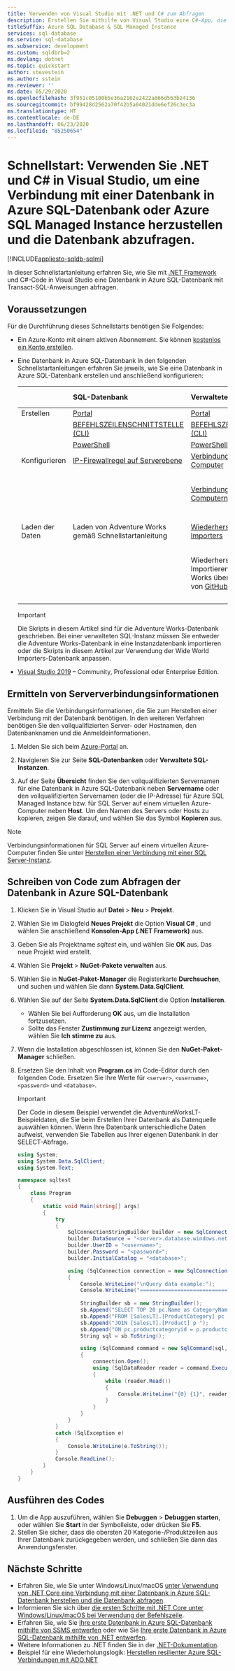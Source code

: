 ```yaml
---
title: Verwenden von Visual Studio mit .NET und C# zum Abfragen
description: Erstellen Sie mithilfe von Visual Studio eine C#-App, die eine Verbindung mit einer Datenbank in Azure SQL-Datenbank oder Azure SQL Managed Instance herstellt und Abfragen ausführt.
titleSuffix: Azure SQL Database & SQL Managed Instance
services: sql-database
ms.service: sql-database
ms.subservice: development
ms.custom: sqldbrb=2 
ms.devlang: dotnet
ms.topic: quickstart
author: stevestein
ms.author: sstein
ms.reviewer: ''
ms.date: 05/29/2020
ms.openlocfilehash: 3f951c05100b5e36a2162e2422a066d563b24136
ms.sourcegitcommit: bf99428d2562a70f42b5a04021dde6ef26c3ec3a
ms.translationtype: HT
ms.contentlocale: de-DE
ms.lasthandoff: 06/23/2020
ms.locfileid: "85250654"
---
```

# <a name="quickstart-use-net-and-c-in-visual-studio-to-connect-to-and-query-a-database-in-azure-sql-database-or-azure-sql-managed-instance"></a>Schnellstart: Verwenden Sie .NET und C# in Visual Studio, um eine Verbindung mit einer Datenbank in Azure SQL-Datenbank oder Azure SQL Managed Instance herzustellen und die Datenbank abzufragen.
[!INCLUDE[appliesto-sqldb-sqlmi](../includes/appliesto-sqldb-sqlmi.md)]

In dieser Schnellstartanleitung erfahren Sie, wie Sie mit [.NET Framework](https://www.microsoft.com/net/) und C#-Code in Visual Studio eine Datenbank in Azure SQL-Datenbank mit Transact-SQL-Anweisungen abfragen.

## <a name="prerequisites"></a>Voraussetzungen

Für die Durchführung dieses Schnellstarts benötigen Sie Folgendes:

- Ein Azure-Konto mit einem aktiven Abonnement. Sie können [kostenlos ein Konto erstellen](https://azure.microsoft.com/free/?ref=microsoft.com&utm_source=microsoft.com&utm_medium=docs&utm_campaign=visualstudio).
- Eine Datenbank in Azure SQL-Datenbank In den folgenden Schnellstartanleitungen erfahren Sie jeweils, wie Sie eine Datenbank in Azure SQL-Datenbank erstellen und anschließend konfigurieren:

  || SQL-Datenbank | Verwaltete SQL-Instanz | SQL Server auf Azure-VMs |
  |:--- |:--- |:---|:---|
  | Erstellen| [Portal](single-database-create-quickstart.md) | [Portal](../managed-instance/instance-create-quickstart.md) | [Portal](../virtual-machines/windows/sql-vm-create-portal-quickstart.md)
  || [BEFEHLSZEILENSCHNITTSTELLE (CLI)](scripts/create-and-configure-database-cli.md) | [BEFEHLSZEILENSCHNITTSTELLE (CLI)](https://medium.com/azure-sqldb-managed-instance/working-with-sql-managed-instance-using-azure-cli-611795fe0b44) |
  || [PowerShell](scripts/create-and-configure-database-powershell.md) | [PowerShell](../managed-instance/scripts/create-configure-managed-instance-powershell.md) | [PowerShell](../virtual-machines/windows/sql-vm-create-powershell-quickstart.md)
  | Konfigurieren | [IP-Firewallregel auf Serverebene](firewall-create-server-level-portal-quickstart.md)| [Verbindung von einem virtuellen Computer](../managed-instance/connect-vm-instance-configure.md)|
  |||[Verbindungen von lokalen Computern](../managed-instance/point-to-site-p2s-configure.md) | [Connect to SQL Server (Herstellen einer Verbindung mit SQL Server)](../virtual-machines/windows/sql-vm-create-portal-quickstart.md)
  |Laden der Daten|Laden von Adventure Works gemäß Schnellstartanleitung|[Wiederherstellen von Wide World Importers](../managed-instance/restore-sample-database-quickstart.md) | [Wiederherstellen von Wide World Importers](../managed-instance/restore-sample-database-quickstart.md) |
  |||Wiederherstellen oder Importieren von Adventure Works über eine [BACPAC-Datei](database-import.md) von [GitHub](https://github.com/Microsoft/sql-server-samples/tree/master/samples/databases/adventure-works)| Wiederherstellen oder Importieren von Adventure Works über eine [BACPAC-Datei](database-import.md) von [GitHub](https://github.com/Microsoft/sql-server-samples/tree/master/samples/databases/adventure-works)|
  |||

  > [!IMPORTANT]
  > Die Skripts in diesem Artikel sind für die Adventure Works-Datenbank geschrieben. Bei einer verwalteten SQL-Instanz müssen Sie entweder die Adventure Works-Datenbank in eine Instanzdatenbank importieren oder die Skripts in diesem Artikel zur Verwendung der Wide World Importers-Datenbank anpassen.

- [Visual Studio 2019](https://www.visualstudio.com/downloads/) – Community, Professional oder Enterprise Edition.

## <a name="get-server-connection-information"></a>Ermitteln von Serververbindungsinformationen

Ermitteln Sie die Verbindungsinformationen, die Sie zum Herstellen einer Verbindung mit der Datenbank benötigen. In den weiteren Verfahren benötigen Sie den vollqualifizierten Server- oder Hostnamen, den Datenbanknamen und die Anmeldeinformationen.

1. Melden Sie sich beim [Azure-Portal](https://portal.azure.com/) an.

2. Navigieren Sie zur Seite **SQL-Datenbanken** oder **Verwaltete SQL-Instanzen**.

3. Auf der Seite **Übersicht** finden Sie den vollqualifizierten Servernamen für eine Datenbank in Azure SQL-Datenbank neben **Servername** oder den vollqualifizierten Servernamen (oder die IP-Adresse) für Azure SQL Managed Instance bzw. für SQL Server auf einem virtuellen Azure-Computer neben **Host**. Um den Namen des Servers oder Hosts zu kopieren, zeigen Sie darauf, und wählen Sie das Symbol **Kopieren** aus.

> [!NOTE]
> Verbindungsinformationen für SQL Server auf einem virtuellen Azure-Computer finden Sie unter [Herstellen einer Verbindung mit einer SQL Server-Instanz](../virtual-machines/windows/sql-vm-create-portal-quickstart.md#connect-to-sql-server).

## <a name="create-code-to-query-the-database-in-azure-sql-database"></a>Schreiben von Code zum Abfragen der Datenbank in Azure SQL-Datenbank

1. Klicken Sie in Visual Studio auf **Datei** > **Neu** > **Projekt**. 
   
1. Wählen Sie im Dialogfeld **Neues Projekt** die Option **Visual C#** , und wählen Sie anschließend **Konsolen-App (.NET Framework)** aus.
   
1. Geben Sie als Projektname *sqltest* ein, und wählen Sie **OK** aus. Das neue Projekt wird erstellt. 
   
1. Wählen Sie **Projekt** >  **NuGet-Pakete verwalten** aus. 
   
1. Wählen Sie in **NuGet-Paket-Manager** die Registerkarte **Durchsuchen**, und suchen und wählen Sie dann **System.Data.SqlClient**.
   
1. Wählen Sie auf der Seite **System.Data.SqlClient** die Option **Installieren**. 
   - Wählen Sie bei Aufforderung **OK** aus, um die Installation fortzusetzen. 
   - Sollte das Fenster **Zustimmung zur Lizenz** angezeigt werden, wählen Sie **Ich stimme zu** aus.
   
1. Wenn die Installation abgeschlossen ist, können Sie den **NuGet-Paket-Manager** schließen. 
   
1. Ersetzen Sie den Inhalt von **Program.cs** im Code-Editor durch den folgenden Code. Ersetzen Sie Ihre Werte für `<server>`, `<username>`, `<password>` und `<database>`.
   
   >[!IMPORTANT]
   >Der Code in diesem Beispiel verwendet die AdventureWorksLT-Beispieldaten, die Sie beim Erstellen Ihrer Datenbank als Datenquelle auswählen können. Wenn Ihre Datenbank unterschiedliche Daten aufweist, verwenden Sie Tabellen aus Ihrer eigenen Datenbank in der SELECT-Abfrage. 
   
   ```csharp
   using System;
   using System.Data.SqlClient;
   using System.Text;
   
   namespace sqltest
   {
       class Program
       {
           static void Main(string[] args)
           {
               try 
               { 
                   SqlConnectionStringBuilder builder = new SqlConnectionStringBuilder();
                   builder.DataSource = "<server>.database.windows.net"; 
                   builder.UserID = "<username>";            
                   builder.Password = "<password>";     
                   builder.InitialCatalog = "<database>";
   
                   using (SqlConnection connection = new SqlConnection(builder.ConnectionString))
                   {
                       Console.WriteLine("\nQuery data example:");
                       Console.WriteLine("=========================================\n");
                       
                       StringBuilder sb = new StringBuilder();
                       sb.Append("SELECT TOP 20 pc.Name as CategoryName, p.name as ProductName ");
                       sb.Append("FROM [SalesLT].[ProductCategory] pc ");
                       sb.Append("JOIN [SalesLT].[Product] p ");
                       sb.Append("ON pc.productcategoryid = p.productcategoryid;");
                       String sql = sb.ToString();
   
                       using (SqlCommand command = new SqlCommand(sql, connection))
                       {
                           connection.Open();
                           using (SqlDataReader reader = command.ExecuteReader())
                           {
                               while (reader.Read())
                               {
                                   Console.WriteLine("{0} {1}", reader.GetString(0), reader.GetString(1));
                               }
                           }
                       }                    
                   }
               }
               catch (SqlException e)
               {
                   Console.WriteLine(e.ToString());
               }
               Console.ReadLine();
           }
       }
   }
   ```

## <a name="run-the-code"></a>Ausführen des Codes

1. Um die App auszuführen, wählen Sie **Debuggen** > **Debuggen starten**, oder wählen Sie **Start** in der Symbolleiste, oder drücken Sie **F5**.
1. Stellen Sie sicher, dass die obersten 20 Kategorie-/Produktzeilen aus Ihrer Datenbank zurückgegeben werden, und schließen Sie dann das Anwendungsfenster.

## <a name="next-steps"></a>Nächste Schritte

- Erfahren Sie, wie Sie unter Windows/Linux/macOS [unter Verwendung von .NET Core eine Verbindung mit einer Datenbank in Azure SQL-Datenbank herstellen und die Datenbank abfragen](connect-query-dotnet-core.md).  
- Informieren Sie sich über [die ersten Schritte mit .NET Core unter Windows/Linux/macOS bei Verwendung der Befehlszeile](/dotnet/core/tutorials/using-with-xplat-cli).
- Erfahren Sie, wie Sie [Ihre erste Datenbank in Azure SQL-Datenbank mithilfe von SSMS entwerfen](design-first-database-tutorial.md) oder wie Sie [Ihre erste Datenbank in Azure SQL-Datenbank mithilfe von .NET entwerfen](design-first-database-csharp-tutorial.md).
- Weitere Informationen zu .NET finden Sie in der [.NET-Dokumentation](https://docs.microsoft.com/dotnet/).
- Beispiel für eine Wiederholungslogik: [Herstellen resilienter Azure SQL-Verbindungen mit ADO.NET][step-4-connect-resiliently-to-sql-with-ado-net-a78n]


<!-- Link references. -->

[step-4-connect-resiliently-to-sql-with-ado-net-a78n]: https://docs.microsoft.com/sql/connect/ado-net/step-4-connect-resiliently-sql-ado-net

